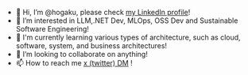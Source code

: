 - 👋 Hi, I’m @hogaku, please check [my LinkedIn profile](https://www.linkedin.com/in/koheiogawa/)!
- 👀 I’m interested in LLM,.NET Dev, MLOps, OSS Dev and Sustainable Software Engineering!
- 🌱 I'm currently learning various types of architecture, such as cloud, software, system, and business architectures!
- 💞️ I’m looking to collaborate on anything!
- 📫 How to reach me [x (twitter) DM](https://x.com/shisyu_gaku) !

<!---
hogaku/hogaku is a ✨ special ✨ repository because its `README.md` (this file) appears on your GitHub profile.
You can click the Preview link to take a look at your changes.
--->
